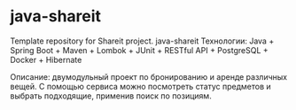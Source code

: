# java-shareit
Template repository for Shareit project.
java-shareit
Технологии: Java + Spring Boot + Maven + Lombok + JUnit + RESTful API + PostgreSQL + Docker + Hibernate

Описание: двумодульный проект по бронированию и аренде различных вещей. С помощью сервиса можно посмотреть статус предметов и выбрать подходящие, применив поиск по позициям.
